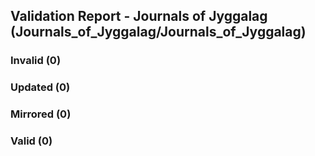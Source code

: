 ## Validation Report - Journals of Jyggalag (Journals_of_Jyggalag/Journals_of_Jyggalag)


### Invalid (0)
### Updated (0)
### Mirrored (0)
### Valid (0)
